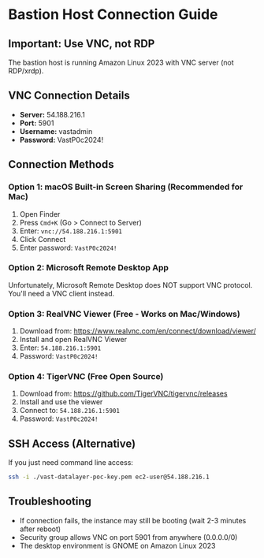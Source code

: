 # Bastion Host Connection Guide

## Important: Use VNC, not RDP
The bastion host is running Amazon Linux 2023 with VNC server (not RDP/xrdp).

## VNC Connection Details
- **Server:** 54.188.216.1
- **Port:** 5901  
- **Username:** vastadmin
- **Password:** VastP0c2024!

## Connection Methods

### Option 1: macOS Built-in Screen Sharing (Recommended for Mac)
1. Open Finder
2. Press `Cmd+K` (Go > Connect to Server)
3. Enter: `vnc://54.188.216.1:5901`
4. Click Connect
5. Enter password: `VastP0c2024!`

### Option 2: Microsoft Remote Desktop App
Unfortunately, Microsoft Remote Desktop does NOT support VNC protocol.
You'll need a VNC client instead.

### Option 3: RealVNC Viewer (Free - Works on Mac/Windows)
1. Download from: https://www.realvnc.com/en/connect/download/viewer/
2. Install and open RealVNC Viewer
3. Enter: `54.188.216.1:5901`
4. Password: `VastP0c2024!`

### Option 4: TigerVNC (Free Open Source)
1. Download from: https://github.com/TigerVNC/tigervnc/releases
2. Install and use the viewer
3. Connect to: `54.188.216.1:5901`
4. Password: `VastP0c2024!`

## SSH Access (Alternative)
If you just need command line access:
```bash
ssh -i ./vast-datalayer-poc-key.pem ec2-user@54.188.216.1
```

## Troubleshooting
- If connection fails, the instance may still be booting (wait 2-3 minutes after reboot)
- Security group allows VNC on port 5901 from anywhere (0.0.0.0/0)
- The desktop environment is GNOME on Amazon Linux 2023